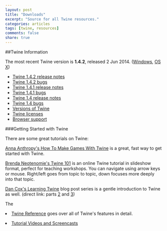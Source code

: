 ```yaml
---
layout: post
title: "Downloads"
excerpt: "Source for all Twine resources."
categories: articles
tags: [twine, resources]
comments: false
share: true
---
```


##Twine Information

The most recent Twine version is <strong>1.4.2</strong>, released 2 Jun 2014. (<a href="http://twinery.org/downloads/twine_1.4.2_win.exe" class="urlextern" title="http://twinery.org/downloads/twine_1.4.2_win.exe" rel="nofollow">Windows</a>, <a href="http://twinery.org/downloads/twine_1.4.2_osx.zip" class="urlextern" title="http://twinery.org/downloads/twine_1.4.2_osx.zip" rel="nofollow">OS X</a>)

<ul>
  <li><a href="/wiki/twine_1.4.2_release_notes" class="wikilink1" title="twine_1.4.2_release_notes">Twine 1.4.2 release notes</a></li>
  <li><a href="/wiki/twine_1.4.2_bugs" class="wikilink1" title="twine_1.4.2_bugs">Twine 1.4.2 bugs</a></li>
  <li><a href="/wiki/twine_1.4.1_release_notes" class="wikilink1" title="twine_1.4.1_release_notes">Twine 1.4.1 release notes</a></li>
  <li><a href="/wiki/twine_1.4.1_bugs" class="wikilink1" title="twine_1.4.1_bugs">Twine 1.4.1 bugs</a></li>
  <li><a href="/wiki/twine_1.4_release_notes" class="wikilink1" title="twine_1.4_release_notes">Twine 1.4 release notes</a></li>
  <li><a href="/wiki/twine_1.4_bugs" class="wikilink1" title="twine_1.4_bugs">Twine 1.4 bugs</a></li>
  <li><a href="/wiki/versions_of_twine" class="wikilink1" title="versions_of_twine">Versions of Twine</a></li>
  <li><a href="/wiki/twine_licenses" class="wikilink1" title="twine_licenses">Twine licenses</a></li>
  <li><a href="/wiki/browser_support" class="wikilink1" title="browser_support">Browser support</a></li>
</ul>

###Getting Started with Twine

There are some great tutorials on Twine:

<a href="http://www.auntiepixelante.com/twine/" class="urlextern" title="http://www.auntiepixelante.com/twine/" rel="nofollow">Anna Anthropy's How To Make Games With Twine</a> is a great, fast way to get started with Twine.

<a href="http://aliendovecote.com/twine101" class="urlextern" title="http://aliendovecote.com/twine101" rel="nofollow">Brenda Neotenomie's Twine 101</a> is an online Twine tutorial in slideshow format, perfect for teaching workshops. You can navigate using arrow keys or mouse. Right/left goes from topic to topic, down focuses more deeply into that topic.

<a href="http://www.gamasutra.com/blogs/DanCox/20130203/185939/Learning_Twine_Part_1.php" class="urlextern" title="http://www.gamasutra.com/blogs/DanCox/20130203/185939/Learning_Twine_Part_1.php" rel="nofollow">Dan Cox's Learning Twine</a> blog post series is a gentle introduction to Twine as well. (direct link: parts <a href="http://www.gamasutra.com/blogs/DanCox/20130209/186341/Learning_Twine_Part_2.php" class="urlextern" title="http://www.gamasutra.com/blogs/DanCox/20130209/186341/Learning_Twine_Part_2.php" rel="nofollow">2</a> and <a href="http://www.gamasutra.com/blogs/DanCox/20130218/186810/Learning_Twine_Part_3.php" class="urlextern" title="http://www.gamasutra.com/blogs/DanCox/20130218/186810/Learning_Twine_Part_3.php" rel="nofollow">3</a>) 

The   <li><a href="/wiki/twine_reference" class="wikilink1" title="twine_reference">Twine Reference</a> goes over all of Twine's features in detail.

  <li><a href="/wiki/tutorial_videos_and_screencasts" class="wikilink1" title="tutorial_videos_and_screencasts">Tutorial Videos and Screencasts</a>

